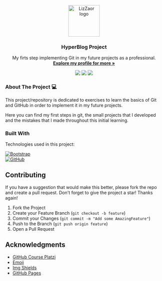 <!-- PROJECT LOGO -->
<div align="center">
    <a href="https://ibb.co/Lk1KPh4"><img src="https://i.ibb.co/Lk1KPh4/Liz-Zaor-Logo.jpg" alt="LizZaor logo" width="100" height="100" /></a>
  </a>
  <h3 align="center">HyperBlog Project</h3>
  <p align="center">
    My firts step implementing Git in my future projects as a professional.
    <br />
    <a href="https://github.com/LizZaor99"><strong>Explore my profile for more »</strong></a>
    <br />

![](https://img.shields.io/github/stars/LizZaor99/HyperBlog?color=blueviolet) ![](https://img.shields.io/github/forks/LizZaor99/HyperBlog?color=blueviolet) ![](https://img.shields.io/github/issues/LizZaor99/HyperBlog?color=blueviolet) 
  </p>
</div>

<!-- ABOUT THE PROJECT -->
### About The Project 💻
This project/repository is dedicated to exercises to learn the basics of Git and GitHub in order to implement it in my future projects.

Here you can find my first steps in git, the small projects that I developed and the mistakes that I made throughout this initial learning.

### Built With

Technologies used in this project:

[![Bootstrap][Bootstrap.com]][Bootstrap-url]<br/>
[![GitHub][GitHub.com]][GitHub-url]

<!-- CONTRIBUTING -->
## Contributing

If you have a suggestion that would make this better, please fork the repo and create a pull request.
Don't forget to give the project a star! Thanks again!

1. Fork the Project
2. Create your Feature Branch (`git checkout -b feature`)
3. Commit your Changes (`git commit -m "Add some AmazingFeature"`)
4. Push to the Branch (`git push origin feature`)
5. Open a Pull Request

<!-- ACKNOWLEDGMENTS -->
## Acknowledgments

* [GitHub Course Platzi](https://platzi.com/cursos/git-github/)
* [Emoji](https://getemoji.com/)
* [Img Shields](https://shields.io)
* [GitHub Pages](https://pages.github.com)

<!-- MARKDOWN LINKS & IMAGES -->
<!-- https://www.markdownguide.org/basic-syntax/#reference-style-links -->
[Bootstrap.com]: https://img.shields.io/badge/Bootstrap-563D7C?style=for-the-badge&logo=bootstrap&logoColor=white
[Bootstrap-url]: https://getbootstrap.com
[GitHub.com]: https://img.shields.io/badge/Github-black?style=for-the-badge&logo=github&logoColor=white
[GitHub-url]: https://github.com/ 